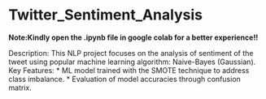 # Twitter_Sentiment_Analysis
**Note:Kindly open the .ipynb file in google colab for a better experience!!**

Description: This NLP project focuses on the analysis of sentiment of the tweet using popular machine learning algorithm: Naive-Bayes (Gaussian).  Key Features:  *   ML model trained with the SMOTE technique to address class imbalance. *  Evaluation of model accuracies through confusion matrix.

